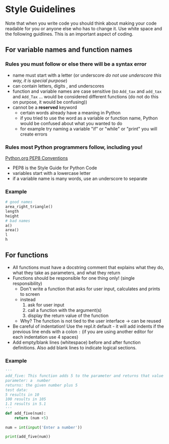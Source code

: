 # Style Guidelines 
Note that when you write code you should think about making your code readable for you or anyone else who has to change it.  Use white space and the following guidlines.  This  is an important aspect of coding.
## For variable names and function names 
### Rules you must follow or else there will be a syntax error 
* name must start with a letter (or underscore _do not use underscore this way, it is special purpose_)
* can contain letters, digits , and underscores
* function and variable names are case sensitive  (so `Add_tax` and `add_tax` and `Add_Tax` ... would be considered different functions (do not do this on purpose, it would be confusing))
* cannot be a **reserved** keyword
    * certain words already have a meaning in Python
    * if you tried to use the word as a variable or function name, Python would be confused about what you wanted to do
    * for example try naming a variable "if" or "while" or "print"  you will create errors 
### Rules most Python programmers follow, including you!
[Python.org PEP8 Conventions](https://www.python.org/dev/peps/pep-0008/)
* PEP8 is the Style Guide for Python Code
* variables start with a lowercase letter 
* if a variable name is many words, use an underscore to separate
### Example
```python
# good names
area_right_triangle()
length
height
# bad names
a()
area()
l
h
```
## For functions
    
* All functions must have a docstring comment that explains what they do, what they take as parameters,  and what they return
* Functions should be responsible for one thing only! (single responsibility)
    * Don't write a function that asks for user input, calculates and prints to screen
    * instead 
      1. ask for user input
      2. call a function with the argument(s)
      3. display the return value of the function
    * Why? The function is not tied to the user interface -> can be reused
* Be careful of indentation! Use the repl.it default - it will add indents if the previous line ends with a colon `:` (if you are using another editor for each indentation use 4 spaces)
* Add empty/blank lines (whitespace) before and after function definitions. Also add blank lines to indicate logical sections.

### Example
```python
''' 
add_five: This function adds 5 to the parameter and returns that value
parameter: a  number
returns: the given number plus 5
test data:
5 results in 10
100 results in 105
1.1 results in 5.1
'''
def add_five(num):
    return (num +5)
    
num = int(input('Enter a number'))

print(add_five(num))
```
